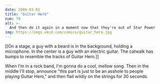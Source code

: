 ```yaml
---
date: 2006-03-01
title: "Guitar Hero"
num: 70
alt: >-
  And then do it again in a moment now that they're out of Star Power
img: https://imgs.xkcd.com/comics/guitar_hero.jpg
---
```

[[On a stage, a guy with a beard is in the background, holding a microphone. In the center is a guy with an electric guitar. The catwalk has bumps to resemble the tracks of Guitar Hero.]]

When I'm in a rock band, I'm gonna do a cool, mellow song. Then in the middle I'll stop, announce "this part is just to be an asshole to people playing Guitar Hero," and then flail wildly on the strings for 30 seconds.

